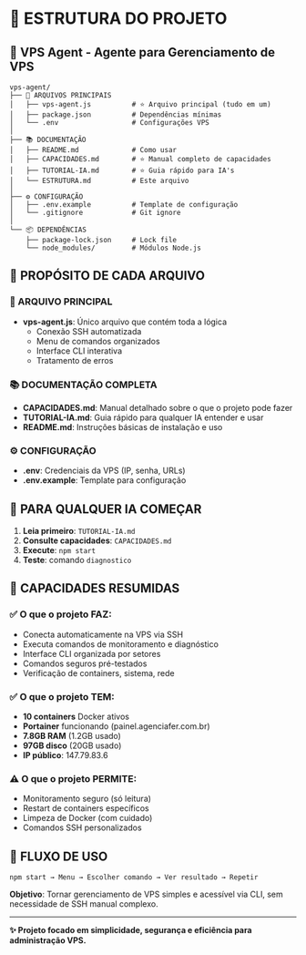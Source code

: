 # 📁 ESTRUTURA DO PROJETO

## 🎯 VPS Agent - Agente para Gerenciamento de VPS

```
vps-agent/
├── 🔧 ARQUIVOS PRINCIPAIS
│   ├── vps-agent.js          # ⭐ Arquivo principal (tudo em um)
│   ├── package.json          # Dependências mínimas  
│   └── .env                  # Configurações VPS
│
├── 📚 DOCUMENTAÇÃO
│   ├── README.md             # Como usar
│   ├── CAPACIDADES.md        # ⭐ Manual completo de capacidades
│   ├── TUTORIAL-IA.md        # ⭐ Guia rápido para IA's
│   └── ESTRUTURA.md          # Este arquivo
│
├── ⚙️ CONFIGURAÇÃO
│   ├── .env.example          # Template de configuração
│   └── .gitignore            # Git ignore
│
└── 📦 DEPENDÊNCIAS
    ├── package-lock.json     # Lock file
    └── node_modules/         # Módulos Node.js
```

## 🎯 PROPÓSITO DE CADA ARQUIVO

### 🔧 ARQUIVO PRINCIPAL
- **vps-agent.js**: Único arquivo que contém toda a lógica
  - Conexão SSH automatizada
  - Menu de comandos organizados
  - Interface CLI interativa
  - Tratamento de erros

### 📚 DOCUMENTAÇÃO COMPLETA
- **CAPACIDADES.md**: Manual detalhado sobre o que o projeto pode fazer
- **TUTORIAL-IA.md**: Guia rápido para qualquer IA entender e usar
- **README.md**: Instruções básicas de instalação e uso

### ⚙️ CONFIGURAÇÃO
- **.env**: Credenciais da VPS (IP, senha, URLs)
- **.env.example**: Template para configuração

## 🚀 PARA QUALQUER IA COMEÇAR

1. **Leia primeiro**: `TUTORIAL-IA.md`
2. **Consulte capacidades**: `CAPACIDADES.md`  
3. **Execute**: `npm start`
4. **Teste**: comando `diagnostico`

## 🎯 CAPACIDADES RESUMIDAS

### ✅ O que o projeto FAZ:
- Conecta automaticamente na VPS via SSH
- Executa comandos de monitoramento e diagnóstico
- Interface CLI organizada por setores
- Comandos seguros pré-testados
- Verificação de containers, sistema, rede

### ✅ O que o projeto TEM:
- **10 containers** Docker ativos
- **Portainer** funcionando (painel.agenciafer.com.br)
- **7.8GB RAM** (1.2GB usado)
- **97GB disco** (20GB usado) 
- **IP público**: 147.79.83.6

### ⚠️ O que o projeto PERMITE:
- Monitoramento seguro (só leitura)
- Restart de containers específicos
- Limpeza de Docker (com cuidado)
- Comandos SSH personalizados

## 🔗 FLUXO DE USO

```
npm start → Menu → Escolher comando → Ver resultado → Repetir
```

**Objetivo**: Tornar gerenciamento de VPS simples e acessível via CLI, sem necessidade de SSH manual complexo.

---

**✨ Projeto focado em simplicidade, segurança e eficiência para administração VPS.**
